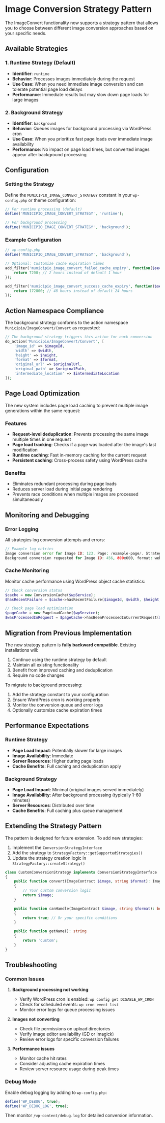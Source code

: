 # Image Conversion Strategy Pattern

The ImageConvert functionality now supports a strategy pattern that allows you to choose between different image conversion approaches based on your specific needs.

## Available Strategies

### 1. Runtime Strategy (Default)
- **Identifier**: `runtime`
- **Behavior**: Processes images immediately during the request
- **Use Case**: When you need immediate image conversion and can tolerate potential page load delays
- **Performance**: Immediate results but may slow down page loads for large images

### 2. Background Strategy
- **Identifier**: `background`
- **Behavior**: Queues images for background processing via WordPress cron
- **Use Case**: When you prioritize fast page loads over immediate image availability
- **Performance**: No impact on page load times, but converted images appear after background processing

## Configuration

### Setting the Strategy

Define the `MUNICIPIO_IMAGE_CONVERT_STRATEGY` constant in your `wp-config.php` or theme configuration:

```php
// For runtime processing (default)
define('MUNICIPIO_IMAGE_CONVERT_STRATEGY', 'runtime');

// For background processing
define('MUNICIPIO_IMAGE_CONVERT_STRATEGY', 'background');
```

### Example Configuration

```php
// wp-config.php
define('MUNICIPIO_IMAGE_CONVERT_STRATEGY', 'background');

// Optional: Customize cache expiration times
add_filter('municipio_image_convert_failed_cache_expiry', function($seconds) {
    return 7200; // 2 hours instead of default 1 hour
});

add_filter('municipio_image_convert_success_cache_expiry', function($seconds) {
    return 172800; // 48 hours instead of default 24 hours
});
```

## Action Namespace Compliance

The background strategy conforms to the action namespace `Municipio/ImageConvert/Convert` as requested:

```php
// The background strategy triggers this action for each conversion
do_action('Municipio/ImageConvert/Convert', [
    'image_id' => $imageId,
    'width' => $width,
    'height' => $height,
    'format' => $format,
    'original_url' => $originalUrl,
    'original_path' => $originalPath,
    'intermediate_location' => $intermediateLocation
]);
```

## Page Load Optimization

The new system includes page load caching to prevent multiple image generations within the same request:

### Features
- **Request-level deduplication**: Prevents processing the same image multiple times in one request
- **Page load tracking**: Checks if a page was loaded after the image's last modification
- **Runtime caching**: Fast in-memory caching for the current request
- **Persistent caching**: Cross-process safety using WordPress cache

### Benefits
- Eliminates redundant processing during page loads
- Reduces server load during initial page rendering
- Prevents race conditions when multiple images are processed simultaneously

## Monitoring and Debugging

### Error Logging
All strategies log conversion attempts and errors:

```php
// Example log entries
Image conversion error for Image ID: 123. Page: /example-page/. Strategy: runtime. Message: File not found
Background conversion requested for Image ID: 456, 800x600, format: webp
```

### Cache Monitoring
Monitor cache performance using WordPress object cache statistics:

```php
// Check conversion status
$cache = new ConversionCache($wpService);
$hasRecentFailure = $cache->hasRecentFailure($imageId, $width, $height, 'webp');

// Check page load optimization
$pageCache = new PageLoadCache($wpService);
$wasProcessedInRequest = $pageCache->hasBeenProcessedInCurrentRequest($imageId, $width, $height, 'webp');
```

## Migration from Previous Implementation

The new strategy pattern is **fully backward compatible**. Existing installations will:

1. Continue using the runtime strategy by default
2. Maintain all existing functionality
3. Benefit from improved caching and deduplication
4. Require no code changes

To migrate to background processing:

1. Add the strategy constant to your configuration
2. Ensure WordPress cron is working properly
3. Monitor the conversion queue and error logs
4. Optionally customize cache expiration times

## Performance Expectations

### Runtime Strategy
- **Page Load Impact**: Potentially slower for large images
- **Image Availability**: Immediate
- **Server Resources**: Higher during page loads
- **Cache Benefits**: Full caching and deduplication apply

### Background Strategy  
- **Page Load Impact**: Minimal (original images served immediately)
- **Image Availability**: After background processing (typically 1-60 minutes)
- **Server Resources**: Distributed over time
- **Cache Benefits**: Full caching plus queue management

## Extending the Strategy Pattern

The pattern is designed for future extension. To add new strategies:

1. Implement the `ConversionStrategyInterface`
2. Add the strategy to `StrategyFactory::getSupportedStrategies()`
3. Update the strategy creation logic in `StrategyFactory::createStrategy()`

```php
class CustomConversionStrategy implements ConversionStrategyInterface
{
    public function convert(ImageContract $image, string $format): ImageContract|false
    {
        // Your custom conversion logic
        return $image;
    }

    public function canHandle(ImageContract $image, string $format): bool
    {
        return true; // Or your specific conditions
    }

    public function getName(): string
    {
        return 'custom';
    }
}
```

## Troubleshooting

### Common Issues

1. **Background processing not working**
   - Verify WordPress cron is enabled: `wp config get DISABLE_WP_CRON`
   - Check for scheduled events: `wp cron event list`
   - Monitor error logs for queue processing issues

2. **Images not converting**
   - Check file permissions on upload directories
   - Verify image editor availability (GD or Imagick)
   - Review error logs for specific conversion failures

3. **Performance issues**
   - Monitor cache hit rates
   - Consider adjusting cache expiration times
   - Review server resource usage during peak times

### Debug Mode

Enable debug logging by adding to `wp-config.php`:

```php
define('WP_DEBUG', true);
define('WP_DEBUG_LOG', true);
```

Then monitor `/wp-content/debug.log` for detailed conversion information.